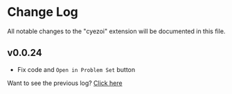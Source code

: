 # Change Log

All notable changes to the "cyezoi" extension will be documented in this file.

## v0.0.24

- Fix code and `Open in Problem Set` button

Want to see the previous log? [Click here](https://github.com/CYEZOI/cyezoi-helper/commits/main/CHANGELOG.md)
